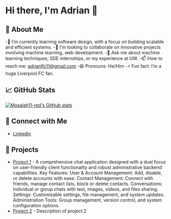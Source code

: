 # Hi there, I'm Adrian 👋

## 📝 About Me
-🌱 I’m currently learning software design, with a focus on building scalable and efficient systems.
-👯 I’m looking to collaborate on innovative projects involving machine learning, web development.
-💬 Ask me about machine learning techniques, SDE internships, or my experience at UW.
-📫 How to reach me: adrianlfc11@gmail.com
-😄 Pronouns: He/Him
-⚡ Fun fact: I’m a huge Liverpool FC fan.

## 📈 GitHub Stats
[![Mosalah11-red's GitHub stats](https://github-readme-stats.vercel.app/api?username=Mosalah11-red&show_icons=true&theme=radical)](https://github.com/anuraghazra/github-readme-stats)

## 🔗 Connect with Me
- [LinkedIn](https://www.linkedin.com/in/.../)


## 🚀 Projects
- [Project 1](https://github.com/Mosalah11-red/project1) - A comprehensive chat application designed with a dual focus on user-friendly client functionality and robust administrative backend capabilities.
Key Features:
User & Account Management: Add, disable, or delete accounts with ease.
Contact Management: Connect with friends, manage contact lists, block or delete contacts.
Conversations: Individual or group chats with text, images, videos, and files sharing.
Settings: Customizable settings, file management, and system updates.
Administration Tools: Group management, version control, and system configuration options.
- [Project 2](https://github.com/Mosalah11-red/project2) - Description of project 2

<!-- Add more sections as needed -->
